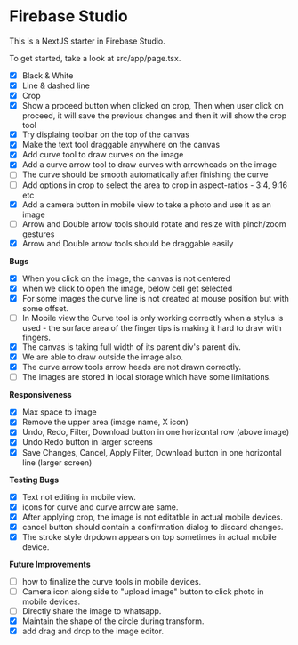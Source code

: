 # Firebase Studio

This is a NextJS starter in Firebase Studio.

To get started, take a look at src/app/page.tsx.

- [x] Black & White
- [x] Line & dashed line
- [x] Crop
- [x] Show a proceed button when clicked on crop, Then when user click on proceed, it will save the previous changes and then it will show the crop tool
- [x] Try displaing toolbar on the top of the canvas
- [x] Make the text tool draggable anywhere on the canvas
- [x] Add curve tool to draw curves on the image
- [x] Add a curve arrow tool to draw curves with arrowheads on the image
- [ ] The curve should be smooth automatically after finishing the curve
- [ ] Add options in crop to select the area to crop in aspect-ratios - 3:4, 9:16 etc
- [x] Add a camera button in mobile view to take a photo and use it as an image
- [ ] Arrow and Double arrow tools should rotate and resize with pinch/zoom gestures
- [x] Arrow and Double arrow tools should be draggable easily

**Bugs**

- [x] When you click on the image, the canvas is not centered
- [x] when we click to open the image, below cell get selected
- [x] For some images the curve line is not created at mouse position but with some offset.
- [ ] In Mobile view the Curve tool is only working correctly when a stylus is used - the surface area of the finger tips is making it hard to draw with fingers.
- [x] The canvas is taking full width of its parent div's parent div.
- [x] We are able to draw outside the image also.
- [x] The curve arrow tools arrow heads are not drawn correctly.
- [ ] The images are stored in local storage which have some limitations.

**Responsiveness**

- [x] Max space to image
- [x] Remove the upper area (image name, X icon)
- [x] Undo, Redo, Filter, Download button in one horizontal row (above image)
- [x] Undo Redo button in larger screens
- [x] Save Changes, Cancel, Apply Filter, Download button in one horizontal line (larger screen)

**Testing Bugs**

- [x] Text not editing in mobile view.
- [x] icons for curve and curve arrow are same.
- [x] After applying crop, the image is not editatble in actual mobile devices.
- [x] cancel button should contain a confirmation dialog to discard changes.
- [x] The stroke style drpdown appears on top sometimes in actual mobile device.

**Future Improvements**

- [ ] how to finalize the curve tools in mobile devices.
- [ ] Camera icon along side to "upload image" button to click photo in mobile devices.
- [ ] Directly share the image to whatsapp.
- [x] Maintain the shape of the circle during transform.
- [X] add drag and drop to the image editor.
